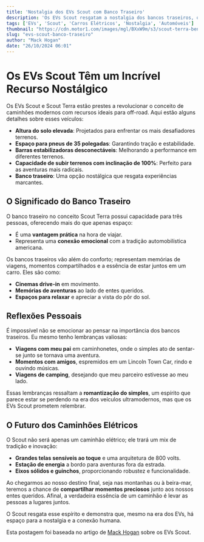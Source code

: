 ```yaml
---
title: 'Nostalgia dos EVs Scout com Banco Traseiro'
description: 'Os EVs Scout resgatam a nostalgia dos bancos traseiros, oferecendo praticidade e conforto no transporte, tudo isso em um veículo elétrico.'
tags: ['EVs', 'Scout', 'Carros Elétricos', 'Nostalgia', 'Automóveis']
thumbnail: "https://cdn.motor1.com/images/mgl/BXxW9m/s3/scout-terra-bench-seat.jpg"
slug: "evs-scout-banco-traseiro"
author: "Mack Hogan"
date: "26/10/2024 06:01"
---
```


# Os EVs Scout Têm um Incrível Recurso Nostálgico

Os EVs Scout e Scout Terra estão prestes a revolucionar o conceito de caminhões modernos com recursos ideais para off-road. Aqui estão alguns detalhes sobre esses veículos:

- **Altura do solo elevada**: Projetados para enfrentar os mais desafiadores terrenos.
- **Espaço para pneus de 35 polegadas**: Garantindo tração e estabilidade.
- **Barras estabilizadoras desconectáveis**: Melhorando a performance em diferentes terrenos.
- **Capacidade de subir terrenos com inclinação de 100%**: Perfeito para as aventuras mais radicais.
- **Banco traseiro**: Uma opção nostálgica que resgata experiências marcantes.

## O Significado do Banco Traseiro

O banco traseiro no conceito Scout Terra possui capacidade para três pessoas, oferecendo mais do que apenas espaço:

- É uma **vantagem prática** na hora de viajar.
- Representa uma **conexão emocional** com a tradição automobilística americana.

Os bancos traseiros vão além do conforto; representam memórias de viagens, momentos compartilhados e a essência de estar juntos em um carro. Eles são como:

- **Cinemas drive-in** em movimento.
- **Memórias de aventuras** ao lado de entes queridos.
- **Espaços para relaxar** e apreciar a vista do pôr do sol.

## Reflexões Pessoais

É impossível não se emocionar ao pensar na importância dos bancos traseiros. Eu mesmo tenho lembranças valiosas:

- **Viagens com meu pai** em caminhonetes, onde o simples ato de sentar-se junto se tornava uma aventura.
- **Momentos com amigos**, espremidos em um Lincoln Town Car, rindo e ouvindo músicas.
- **Viagens de camping**, desejando que meu parceiro estivesse ao meu lado.

Essas lembranças ressaltam a **romantização do simples**, um espírito que parece estar se perdendo na era dos veículos ultramodernos, mas que os EVs Scout prometem relembrar.

## O Futuro dos Caminhões Elétricos

O Scout não será apenas um caminhão elétrico; ele trará um mix de tradição e inovação:

- **Grandes telas sensíveis ao toque** e uma arquitetura de 800 volts.
- **Estação de energia** a bordo para aventuras fora da estrada.
- **Eixos sólidos e guinchos**, proporcionando robustez e funcionalidade.

Ao chegarmos ao nosso destino final, seja nas montanhas ou à beira-mar, teremos a chance de **compartilhar momentos preciosos** junto aos nossos entes queridos. Afinal, a verdadeira essência de um caminhão é levar as pessoas a lugares juntos. 

O Scout resgata esse espírito e demonstra que, mesmo na era dos EVs, há espaço para a nostalgia e a conexão humana.

Esta postagem foi baseada no artigo de [Mack Hogan](https://insideevs.com/news/738798/scout-terra-traveler-bench-seat/) sobre os EVs Scout.